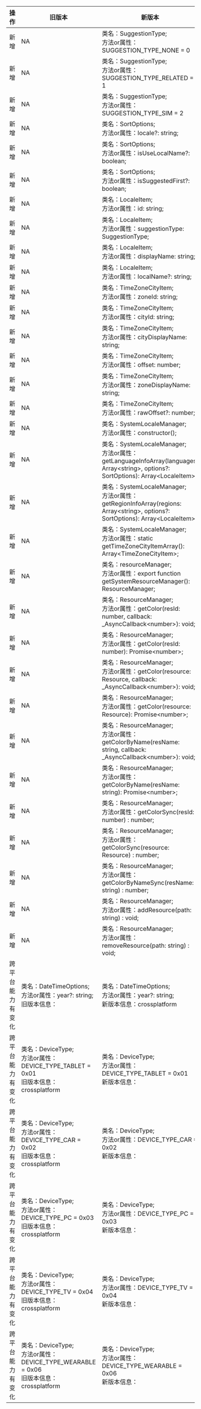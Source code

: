 | 操作 | 旧版本 | 新版本 | d.ts文件 |
| ---- | ------ | ------ | -------- |
|新增|NA|类名：SuggestionType;<br>方法or属性：SUGGESTION_TYPE_NONE = 0|@ohos.i18n.d.ts|
|新增|NA|类名：SuggestionType;<br>方法or属性：SUGGESTION_TYPE_RELATED = 1|@ohos.i18n.d.ts|
|新增|NA|类名：SuggestionType;<br>方法or属性：SUGGESTION_TYPE_SIM = 2|@ohos.i18n.d.ts|
|新增|NA|类名：SortOptions;<br>方法or属性：locale?: string;|@ohos.i18n.d.ts|
|新增|NA|类名：SortOptions;<br>方法or属性：isUseLocalName?: boolean;|@ohos.i18n.d.ts|
|新增|NA|类名：SortOptions;<br>方法or属性：isSuggestedFirst?: boolean;|@ohos.i18n.d.ts|
|新增|NA|类名：LocaleItem;<br>方法or属性：id: string;|@ohos.i18n.d.ts|
|新增|NA|类名：LocaleItem;<br>方法or属性：suggestionType: SuggestionType;|@ohos.i18n.d.ts|
|新增|NA|类名：LocaleItem;<br>方法or属性：displayName: string;|@ohos.i18n.d.ts|
|新增|NA|类名：LocaleItem;<br>方法or属性：localName?: string;|@ohos.i18n.d.ts|
|新增|NA|类名：TimeZoneCityItem;<br>方法or属性：zoneId: string;|@ohos.i18n.d.ts|
|新增|NA|类名：TimeZoneCityItem;<br>方法or属性：cityId: string;|@ohos.i18n.d.ts|
|新增|NA|类名：TimeZoneCityItem;<br>方法or属性：cityDisplayName: string;|@ohos.i18n.d.ts|
|新增|NA|类名：TimeZoneCityItem;<br>方法or属性：offset: number;|@ohos.i18n.d.ts|
|新增|NA|类名：TimeZoneCityItem;<br>方法or属性：zoneDisplayName: string;|@ohos.i18n.d.ts|
|新增|NA|类名：TimeZoneCityItem;<br>方法or属性：rawOffset?: number;|@ohos.i18n.d.ts|
|新增|NA|类名：SystemLocaleManager;<br>方法or属性：constructor();|@ohos.i18n.d.ts|
|新增|NA|类名：SystemLocaleManager;<br>方法or属性：getLanguageInfoArray(languages: Array\<string>, options?: SortOptions): Array\<LocaleItem>;|@ohos.i18n.d.ts|
|新增|NA|类名：SystemLocaleManager;<br>方法or属性：getRegionInfoArray(regions: Array\<string>, options?: SortOptions): Array\<LocaleItem>;|@ohos.i18n.d.ts|
|新增|NA|类名：SystemLocaleManager;<br>方法or属性：static getTimeZoneCityItemArray(): Array\<TimeZoneCityItem>;|@ohos.i18n.d.ts|
|新增|NA|类名：resourceManager;<br>方法or属性：export function getSystemResourceManager(): ResourceManager;|@ohos.resourceManager.d.ts|
|新增|NA|类名：ResourceManager;<br>方法or属性：getColor(resId: number, callback: _AsyncCallback\<number>): void;|@ohos.resourceManager.d.ts|
|新增|NA|类名：ResourceManager;<br>方法or属性：getColor(resId: number): Promise\<number>;|@ohos.resourceManager.d.ts|
|新增|NA|类名：ResourceManager;<br>方法or属性：getColor(resource: Resource, callback: _AsyncCallback\<number>): void;|@ohos.resourceManager.d.ts|
|新增|NA|类名：ResourceManager;<br>方法or属性：getColor(resource: Resource): Promise\<number>;|@ohos.resourceManager.d.ts|
|新增|NA|类名：ResourceManager;<br>方法or属性：getColorByName(resName: string, callback: _AsyncCallback\<number>): void;|@ohos.resourceManager.d.ts|
|新增|NA|类名：ResourceManager;<br>方法or属性：getColorByName(resName: string): Promise\<number>;|@ohos.resourceManager.d.ts|
|新增|NA|类名：ResourceManager;<br>方法or属性：getColorSync(resId: number) : number;|@ohos.resourceManager.d.ts|
|新增|NA|类名：ResourceManager;<br>方法or属性：getColorSync(resource: Resource) : number;|@ohos.resourceManager.d.ts|
|新增|NA|类名：ResourceManager;<br>方法or属性：getColorByNameSync(resName: string) : number;|@ohos.resourceManager.d.ts|
|新增|NA|类名：ResourceManager;<br>方法or属性：addResource(path: string) : void;|@ohos.resourceManager.d.ts|
|新增|NA|类名：ResourceManager;<br>方法or属性：removeResource(path: string) : void;|@ohos.resourceManager.d.ts|
|跨平台能力有变化|类名：DateTimeOptions;<br>方法or属性：year?: string;<br>旧版本信息：|类名：DateTimeOptions;<br>方法or属性：year?: string;<br>新版本信息：crossplatform|@ohos.intl.d.ts|
|跨平台能力有变化|类名：DeviceType;<br>方法or属性：DEVICE_TYPE_TABLET = 0x01<br>旧版本信息：crossplatform|类名：DeviceType;<br>方法or属性：DEVICE_TYPE_TABLET = 0x01<br>新版本信息：|@ohos.resourceManager.d.ts|
|跨平台能力有变化|类名：DeviceType;<br>方法or属性：DEVICE_TYPE_CAR = 0x02<br>旧版本信息：crossplatform|类名：DeviceType;<br>方法or属性：DEVICE_TYPE_CAR = 0x02<br>新版本信息：|@ohos.resourceManager.d.ts|
|跨平台能力有变化|类名：DeviceType;<br>方法or属性：DEVICE_TYPE_PC = 0x03<br>旧版本信息：crossplatform|类名：DeviceType;<br>方法or属性：DEVICE_TYPE_PC = 0x03<br>新版本信息：|@ohos.resourceManager.d.ts|
|跨平台能力有变化|类名：DeviceType;<br>方法or属性：DEVICE_TYPE_TV = 0x04<br>旧版本信息：crossplatform|类名：DeviceType;<br>方法or属性：DEVICE_TYPE_TV = 0x04<br>新版本信息：|@ohos.resourceManager.d.ts|
|跨平台能力有变化|类名：DeviceType;<br>方法or属性：DEVICE_TYPE_WEARABLE = 0x06<br>旧版本信息：crossplatform|类名：DeviceType;<br>方法or属性：DEVICE_TYPE_WEARABLE = 0x06<br>新版本信息：|@ohos.resourceManager.d.ts|
